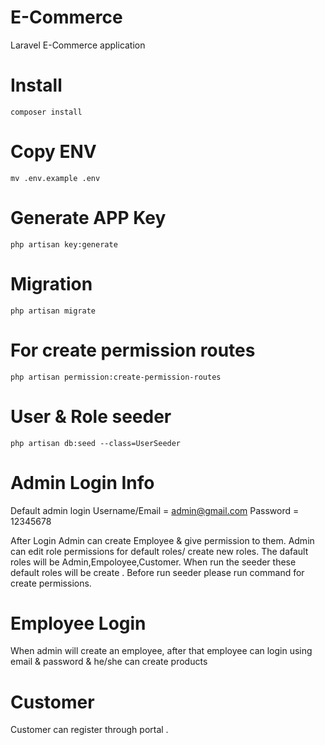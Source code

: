 # E-Commerce
 Laravel E-Commerce application
 
# Install
``` Install
composer install
```

# Copy ENV
``` Env
mv .env.example .env
```

# Generate APP Key
``` App Key
php artisan key:generate
```
 
# Migration
``` Migration
php artisan migrate
```

# For create permission routes
``` For create permission routes
php artisan permission:create-permission-routes
```

# User & Role seeder
``` Seeder
php artisan db:seed --class=UserSeeder
```

# Admin Login Info
Default admin login
Username/Email = admin@gmail.com
Password = 12345678

After Login Admin can create Employee & give permission to them. Admin can edit role permissions for default roles/ create new roles. The dafault roles will be Admin,Empoloyee,Customer.
When run the seeder these default roles will be create . Before run seeder please run command for create permissions.

# Employee Login
When admin will create an employee, after that employee can login using email & password & he/she can create products

# Customer
Customer can register through portal .